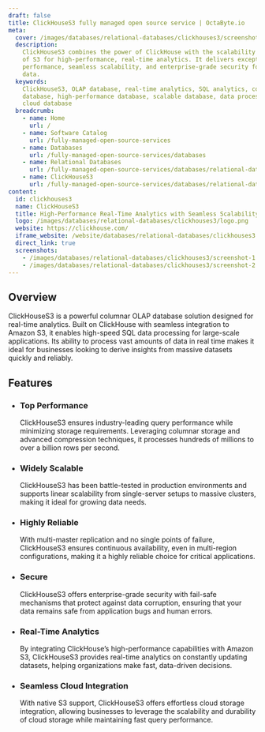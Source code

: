 ```yaml
---
draft: false
title: ClickHouseS3 fully managed open source service | OctaByte.io
meta:
  cover: /images/databases/relational-databases/clickhouses3/screenshot-1.jpg
  description:
    ClickHouseS3 combines the power of ClickHouse with the scalability
    of S3 for high-performance, real-time analytics. It delivers exceptional query
    performance, seamless scalability, and enterprise-grade security for mission-critical
    data.
  keywords:
    ClickHouseS3, OLAP database, real-time analytics, SQL analytics, columnar
    database, high-performance database, scalable database, data processing, big data,
    cloud database
  breadcrumb:
    - name: Home
      url: /
    - name: Software Catalog
      url: /fully-managed-open-source-services
    - name: Databases
      url: /fully-managed-open-source-services/databases
    - name: Relational Databases
      url: /fully-managed-open-source-services/databases/relational-databases
    - name: ClickHouseS3
      url: /fully-managed-open-source-services/databases/relational-databases/clickhouses3
content:
  id: clickhouses3
  name: ClickHouseS3
  title: High-Performance Real-Time Analytics with Seamless Scalability
  logo: /images/databases/relational-databases/clickhouses3/logo.png
  website: https://clickhouse.com/
  iframe_website: /website/databases/relational-databases/clickhouses3
  direct_link: true
  screenshots:
    - /images/databases/relational-databases/clickhouses3/screenshot-1.jpg
    - /images/databases/relational-databases/clickhouses3/screenshot-2.jpg
---
```


## Overview

ClickHouseS3 is a powerful columnar OLAP database solution designed for real-time analytics. Built on ClickHouse with seamless integration to Amazon S3, it enables high-speed SQL data processing for large-scale applications. Its ability to process vast amounts of data in real time makes it ideal for businesses looking to derive insights from massive datasets quickly and reliably.

## Features

- ### Top Performance

  ClickHouseS3 ensures industry-leading query performance while minimizing storage requirements. Leveraging columnar storage and advanced compression techniques, it processes hundreds of millions to over a billion rows per second.

- ### Widely Scalable

  ClickHouseS3 has been battle-tested in production environments and supports linear scalability from single-server setups to massive clusters, making it ideal for growing data needs.

- ### Highly Reliable

  With multi-master replication and no single points of failure, ClickHouseS3 ensures continuous availability, even in multi-region configurations, making it a highly reliable choice for critical applications.

- ### Secure

  ClickHouseS3 offers enterprise-grade security with fail-safe mechanisms that protect against data corruption, ensuring that your data remains safe from application bugs and human errors.

- ### Real-Time Analytics

  By integrating ClickHouse’s high-performance capabilities with Amazon S3, ClickHouseS3 provides real-time analytics on constantly updating datasets, helping organizations make fast, data-driven decisions.

- ### Seamless Cloud Integration

  With native S3 support, ClickHouseS3 offers effortless cloud storage integration, allowing businesses to leverage the scalability and durability of cloud storage while maintaining fast query performance.
